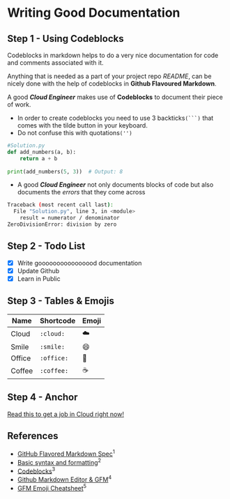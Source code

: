 # Writing Good Documentation

## Step 1 - Using Codeblocks

Codeblocks in markdown helps to do a very nice documentation for code and comments associated with it. 

Anything that is needed as a part of your project repo *README*, can be nicely done with the help of codeblocks in **Github Flavoured Markdown**.

A good ***Cloud Engineer*** makes use of **Codeblocks** to document their piece of work.

- In order to create codeblocks you need to use 3 backticks`(```)` that comes with the tilde button in your keyboard.
- Do not confuse this with quotations`('')`


```python
#Solution.py
def add_numbers(a, b):
    return a + b
    
print(add_numbers(5, 3))  # Output: 8
```

- A good ***Cloud Engineer*** not only documents blocks of code but also documents the *errors* that they come across

```bash
Traceback (most recent call last):
  File "Solution.py", line 3, in <module>
    result = numerator / denominator
ZeroDivisionError: division by zero
```

## Step 2 - Todo List 
- [x] Write goooooooooooooood documentation
- [x] Update Github
- [x] Learn in Public

## Step 3 - Tables & Emojis
| Name | Shortcode | Emoji
| --- | --- | --- |
| Cloud | `:cloud:` | ☁️ |
| Smile | `:smile:` | 😄 |
| Office | `:office:` | 🏢 |
| Coffee | `:coffee:` | ☕ | 

## Step 4 - Anchor
[Read this to get a job in Cloud right now!](random-text/random.md)

## References
- [GitHub Flavored Markdown Spec](https://github.github.com/gfm/)<sup>1</sup>
- [Basic syntax and formatting](https://docs.github.com/en/get-started/writing-on-github/getting-started-with-writing-and-formatting-on-github/basic-writing-and-formatting-syntax)<sup>2</sup>
- [Codeblocks](https://docs.github.com/en/get-started/writing-on-github/working-with-advanced-formatting/creating-and-highlighting-code-blocks)<sup>3</sup>
- [Github Markdown Editor & GFM](https://www.youtube.com/watch?v=O9z6OvL-AQQ&list=PLBfufR7vyJJ4q5YCPl4o2XAzGRZUjuD-A&index=16)<sup>4</sup>
- [GFM Emoji Cheatsheet](https://github.com/ikatyang/emoji-cheat-sheet)<sup>5</sup>
